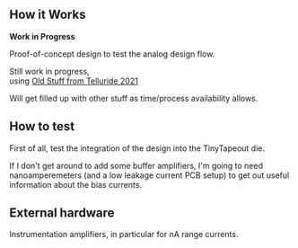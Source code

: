 <!---

This file is used to generate your project datasheet. Please fill in the information below and delete any unused
sections.

You can also include images in this folder and reference them in the markdown. Each image must be less than
512 kb in size, and the combined size of all images must be less than 1 MB.
-->

## How it Works

**Work in Progress**

Proof-of-concept design to test the analog design flow.  
  
Still work in progress,  
using [Old Stuff from Telluride 2021](https://github.com/tatzelbrumm/sky130_TAC3)
  
Will get filled up with other stuff as time/process availability allows.

## How to test

First of all, test the integration of the design into the TinyTapeout die.  
  
If I don't get around to add some buffer amplifiers, I'm going to need nanoamperemeters (and a low leakage current PCB setup) to get out useful information about the bias currents.

## External hardware

Instrumentation amplifiers, in particular for nA range currents.

